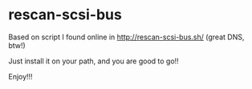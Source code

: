 rescan-scsi-bus
===============

Based on script I found online in http://rescan-scsi-bus.sh/ (great DNS, btw!)

Just install it on your path, and you are good to go!!

Enjoy!!!
